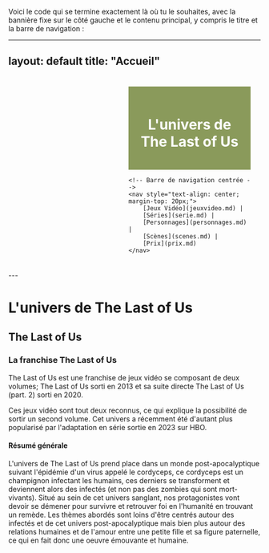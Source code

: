 
Voici le code qui se termine exactement là où tu le souhaites, avec la bannière fixe sur le côté gauche et le contenu principal, y compris le titre et la barre de navigation :

---
layout: default
title: "Accueil"
---

<!-- Bannière avec une image en arrière-plan fixe à gauche -->
<div style="position: fixed; top: 0; left: 0; width: 200px; height: 100vh; background-image: url('assets/thelastofus1.jpeg'); background-size: cover; background-position: center;">
</div>

<!-- Contenu principal avec un fond vert, titre et navigation -->
<div style="margin-left: 220px; padding: 20px;">
    <div style="background-color: #8A9A5B; padding: 20px; text-align: center; color: white;">
        <h1>L'univers de The Last of Us</h1>
    </div>

    <!-- Barre de navigation centrée -->
    <nav style="text-align: center; margin-top: 20px;">
        [Jeux Vidéo](jeuxvideo.md) | 
        [Séries](serie.md) | 
        [Personnages](personnages.md) | 
        [Scènes](scenes.md) | 
        [Prix](prix.md)
    </nav>
</div>
---

# L'univers de The Last of Us
## The Last of Us

### La franchise The Last of Us 

The Last of Us est une franchise de jeux vidéo se composant de deux volumes; The Last of Us sorti en 2013 et sa suite directe The Last of Us (part. 2) sorti en 2020.

Ces jeux vidéo sont tout deux reconnus, ce qui explique la possibilité de sortir un second volume. Cet univers a récemment été d'autant plus popularisé par l'adaptation en série sortie en 2023 sur HBO.

#### Résumé générale
L'univers de The Last of Us prend place dans un monde post-apocalyptique suivant l'épidémie d'un virus appelé le cordyceps, ce cordyceps est un champignon infectant les humains, ces derniers se transforment et deviennent alors des infectés (et non pas des zombies qui sont mort-vivants). Situé au sein de cet univers sanglant, nos protagonistes vont devoir se démener pour survivre et retrouver foi en l'humanité en trouvant un remède. Les thèmes abordés sont loins d'être centrés autour des infectés et de cet univers post-apocalyptique mais bien plus autour des relations humaines et de l'amour entre une petite fille et sa figure paternelle, ce qui en fait donc une oeuvre émouvante et humaine. 
